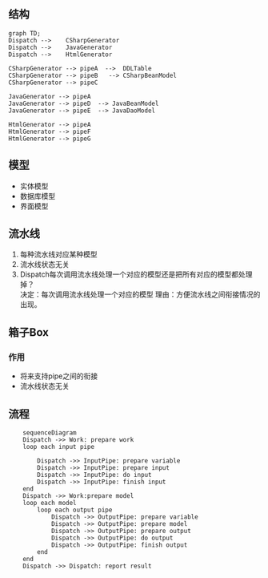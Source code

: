 

## 结构

<!-- https://mermaid.js.org/intro/ --->
```mermaid
graph TD;
Dispatch -->    CSharpGenerator
Dispatch -->    JavaGenerator
Dispatch -->    HtmlGenerator

CSharpGenerator --> pipeA  -->  DDLTable
CSharpGenerator --> pipeB   --> CSharpBeanModel
CSharpGenerator --> pipeC

JavaGenerator --> pipeA 
JavaGenerator --> pipeD  --> JavaBeanModel
JavaGenerator --> pipeE  --> JavaDaoModel

HtmlGenerator --> pipeA 
HtmlGenerator --> pipeF 
HtmlGenerator --> pipeG

```

## 模型
* 实体模型
* 数据库模型
* 界面模型

## 流水线
1. 每种流水线对应某种模型
2. 流水线状态无关
3. Dispatch每次调用流水线处理一个对应的模型还是把所有对应的模型都处理掉？   
   决定：每次调用流水线处理一个对应的模型
   理由：方便流水线之间衔接情况的出现。

## 箱子Box
### 作用
- 将来支持pipe之间的衔接
- 流水线状态无关

## 流程
```mermaid
    sequenceDiagram 
    Dispatch ->> Work: prepare work    
    loop each input pipe
         
        Dispatch ->> InputPipe: prepare variable
        Dispatch ->> InputPipe: prepare input
        Dispatch ->> InputPipe: do input
        Dispatch ->> InputPipe: finish input 
    end     
    Dispatch ->> Work:prepare model
    loop each model
        loop each output pipe
            Dispatch ->> OutputPipe: prepare variable
            Dispatch ->> OutputPipe: prepare model
            Dispatch ->> OutputPipe: prepare output
            Dispatch ->> OutputPipe: do output       
            Dispatch ->> OutputPipe: finish output 
        end
    end
    Dispatch ->> Dispatch: report result
```


